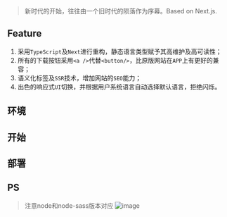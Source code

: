 > 新时代的开始，往往由一个旧时代的陨落作为序幕。Based on Next.js.

## Feature
1. 采用`TypeScript`及`Next`进行重构，静态语言类型赋予其高维护及高可读性；
2. 所有的下载按钮采用`<a />`代替`<button/>`，比原版网站在`APP`上有更好的兼容；
3. 语义化标签及`SSR`技术，增加网站的`SEO`能力；
4. 出色的响应式`UI`切换，并根据用户系统语言自动选择默认语言，拒绝闪烁。

## 环境

## 开始

## 部署


## PS
> 注意node和node-sass版本对应
![image](https://github.com/user-attachments/assets/5b633d7c-fbc6-4d48-ac95-30a93f709628)



